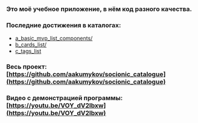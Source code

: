 ### Это моё учебное приложение, в нём код разного качества.
### Последние достижения в каталогах:
* [a_basic_mvp_list_components/](https://github.com/aakumykov/socionic_catalogue/tree/development/app/src/main/java/ru/aakumykov/me/sociocat/a_basic_mvp_list_components)
* [b_cards_list/](https://github.com/aakumykov/socionic_catalogue/tree/development/app/src/main/java/ru/aakumykov/me/sociocat/b_cards_list)
* [c_tags_list](https://github.com/aakumykov/socionic_catalogue/tree/development/app/src/main/java/ru/aakumykov/me/sociocat/c_tags_list)


### Весь проект: [https://github.com/aakumykov/socionic_catalogue](https://github.com/aakumykov/socionic_catalogue)

### Видео с демонстрацией программы: [https://youtu.be/VOY_dV2lbxw](https://youtu.be/VOY_dV2lbxw)
